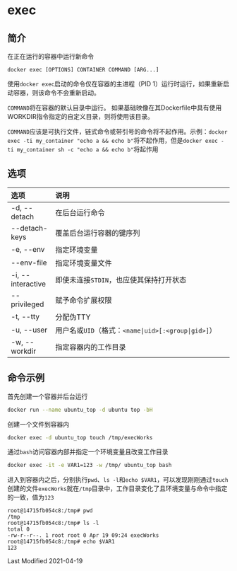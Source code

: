 # exec

## 简介

在正在运行的容器中运行新命令
```
docker exec [OPTIONS] CONTAINER COMMAND [ARG...]
```

使用`docker exec`启动的命令仅在容器的主进程（PID 1）运行时运行，如果重新启动容器，则该命令不会重新启动。

`COMMAND`将在容器的默认目录中运行。 如果基础映像在其Dockerfile中具有使用WORKDIR指令指定的自定义目录，则将使用该目录。

`COMMAND`应该是可执行文件，链式命令或带引号的命令将不起作用。示例：`docker exec -ti my_container "echo a && echo b"`将不起作用，但是`docker exec -ti my_container sh -c "echo a && echo b"`将起作用

## 选项

<style>
table th:first-of-type {
    width: 20%;
}
</style>

选项 | 说明
:- | :-
-d, --detach      | 在后台运行命令
--detach-keys     | 覆盖后台运行容器的键序列
-e, --env         | 指定环境变量
--env-file        | 指定环境变量文件
-i, --interactive | 即使未连接`STDIN`，也应使其保持打开状态
--privileged      | 赋予命令扩展权限
-t, --tty         | 分配伪TTY
-u, --user        | 用户名或`UID`（格式：`<name\|uid>[:<group\|gid>]`）
-w, --workdir     | 指定容器内的工作目录

## 命令示例

首先创建一个容器并后台运行
```bash
docker run --name ubuntu_top -d ubuntu top -bH
```
创建一个文件到容器内
```bash
docker exec -d ubuntu_top touch /tmp/execWorks
```
通过`bash`访问容器内部并指定一个环境变量且改变工作目录
```bash
docker exec -it -e VAR1=123 -w /tmp/ ubuntu_top bash
```
进入到容器内之后，分别执行`pwd`、`ls -l`和`echo $VAR1`，可以发现刚刚通过`touch`创建的文件`execWorks`就在`/tmp`目录中，工作目录变化了且环境变量与命令中指定的一致，值为`123`
```
root@14715fb054c8:/tmp# pwd
/tmp
root@14715fb054c8:/tmp# ls -l
total 0
-rw-r--r--. 1 root root 0 Apr 19 09:24 execWorks
root@14715fb054c8:/tmp# echo $VAR1
123
```

Last Modified 2021-04-19
